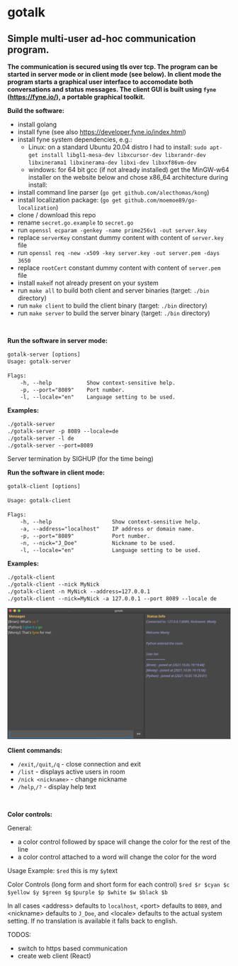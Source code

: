 # gotalk

## Simple multi-user ad-hoc communication program.
**The communication is secured using tls over tcp. The program can be started in server mode or in client mode (see below). In client mode the program starts a graphical user interface to accomodate both conversations and status messages. The client GUI is built using `fyne` (https://fyne.io/), a portable graphical toolkit.**

&NewLine; 
**Build the software:**
- install golang
- install fyne (see also https://developer.fyne.io/index.html)
- install fyne system dependencies, e.g.:
  - Linux: on a standard Ubuntu 20.04 distro I had to install:
    `sudo apt-get install libgl1-mesa-dev libxcursor-dev libxrandr-dev libxinerama1 libxinerama-dev libxi-dev libxxf86vm-dev`
  - windows:  for 64 bit gcc (if not already installed) get the MinGW-w64 installer on the website below and chose x86_64 architecture during install:
- install command line parser (`go get github.com/alecthomas/kong`)
- install localization package: (`go get github.com/moemoe89/go-localization`)
- clone / download this repo
- rename `secret.go.example` to `secret.go`
- run `openssl ecparam -genkey -name prime256v1 -out server.key`
- replace `serverKey` constant dummy content with content of `server.key` file
- run `openssl req -new -x509 -key server.key -out server.pem -days 3650`
- replace `rootCert` constant dummy content with content of `server.pem` file
- install `make`if not already present on your system
- run `make all` to build both client and server binaries (target: `./bin` directory)
- run `make client` to build the client binary (target: `./bin` directory)
- run `make server` to build the server binary (target: `./bin` directory)


&NewLine;  
&NewLine;  

**Run the software in server mode:**

    gotalk-server [options] 
    Usage: gotalk-server

    Flags:
        -h, --help           Show context-sensitive help.
        -p, --port="8089"    Port number.
        -l, --locale="en"    Language setting to be used.

**Examples:**

    
    ./gotalk-server 
    ./gotalk-server -p 8089 --locale=de
    ./gotalk-server -l de
    ./gotalk-server --port=8089

Server termination by SIGHUP (for the time being)

**Run the software in client mode:**

	gotalk-client [options]

    Usage: gotalk-client

    Flags:
        -h, --help                   Show context-sensitive help.
        -a, --address="localhost"    IP address or domain name.
        -p, --port="8089"            Port number.
        -n, --nick="J_Doe"           Nickname to be used.
        -l, --locale="en"            Language setting to be used.

**Examples:**

    ./gotalk-client
    ./gotalk-client --nick MyNick 
    ./gotalk-client -n MyNick --address=127.0.0.1
    ./gotalk-client --nick=MyNick -a 127.0.0.1 --port 8089 --locale de

![Client example](https://github.com/ulritter/gotalk/blob/main/example.png)

&NewLine;   

**Client commands:**
- `/exit`,`/quit`,`/q` - close connection and exit
- `/list` - displays active users in room
- `/nick <nickname>` - change nickname
- `/help`,`/?` - display help text

&NewLine;   
&NewLine;   

**Color controls:**

  General:
  - a color control followed by space will change the color for the rest of the line
  - a color control attached to a word will change the color for the word
 
 Usage Example:
`$red` this is my `$y`text
 
Color Controls (long form and short form for each control)
`$red $r $cyan $c $yellow $y $green $g`
`$purple $p $white $w $black $b` 

&NewLine;
&NewLine;   


In all cases \<address\> defaults to `localhost`, \<port\> defaults to `8089`, and \<nickname\> defaults to `J_Doe`,
and \<locale\> defaults to the actual system setting. If no translation is available it falls back to english.

TODOS:
- switch to https based communication
- create web client (React)
